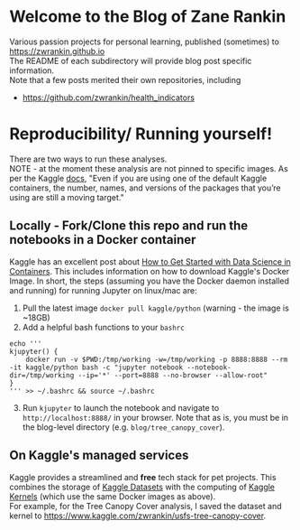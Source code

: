 # Welcome to the Blog of Zane Rankin
Various passion projects for personal learning, published (sometimes) to https://zwrankin.github.io  
The README of each subdirectory will provide blog post specific information.   
Note that a few posts merited their own repositories, including 
- https://github.com/zwrankin/health_indicators


# Reproducibility/ Running yourself!
There are two ways to run these analyses.   
NOTE - at the moment these analysis are not pinned to specific images. As per the Kaggle [docs](https://www.kaggle.com/docs/kernels#dockerfiles-and-kernel-versions), "Even if you are using one of the default Kaggle containers, the number, names, and versions of the packages that you’re using are still a moving target."
## Locally - Fork/Clone this repo and run the notebooks in a Docker container
Kaggle has an excellent post about [How to Get Started with Data Science in Containers](https://medium.com/@kaggleteam/how-to-get-started-with-data-science-in-containers-6ed48cb08266). This includes information on how to download Kaggle's Docker Image. In short, the steps (assuming you have the Docker daemon installed and running) for running Jupyter on linux/mac are: 
1) Pull the latest image `docker pull kaggle/python` (warning - the image is ~18GB)
2) Add a helpful bash functions to your `bashrc`
```
echo '''
kjupyter() {
    docker run -v $PWD:/tmp/working -w=/tmp/working -p 8888:8888 --rm -it kaggle/python bash -c "jupyter notebook --notebook-dir=/tmp/working --ip='*' --port=8888 --no-browser --allow-root"
}
''' >> ~/.bashrc && source ~/.bashrc
```
3) Run `kjupyter` to launch the notebook and navigate to `http://localhost:8888/` in your browser. Note that as is, you must be in the blog-level directory (e.g. `blog/tree_canopy_cover`).  

## On Kaggle's managed services
Kaggle provides a streamlined and **free** tech stack for pet projects. This combines the storage of [Kaggle Datasets](https://www.kaggle.com/docs/datasets) with the computing of [Kaggle Kernels](https://www.kaggle.com/docs/kernels) (which use the same Docker images as above).  
For example, for the Tree Canopy Cover analysis, I saved the dataset and kernel to https://www.kaggle.com/zwrankin/usfs-tree-canopy-cover. 

